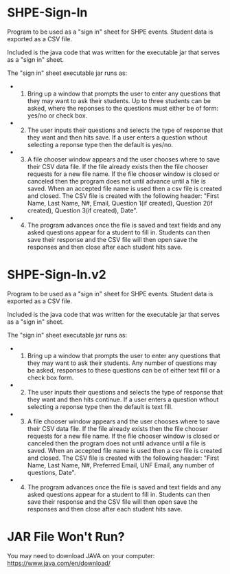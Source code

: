 # SHPE-Sign-In
Program to be used as a "sign in" sheet for SHPE events. Student data is exported as a CSV file.

Included is the java code that was written for the executable jar that serves as a "sign in" sheet.

The "sign in" sheet executable jar runs as:
  - 1.  Bring up a window that prompts the user to enter any questions that they may want to ask
        their students. Up to three students can be asked, where the reponses to the questions must
        either be of form: yes/no or check box.
  - 2.  The user inputs their questions and selects the type of response that they want and then 
        hits save. If a user enters a question wthout selecting a reponse type then the default is
        yes/no.
  - 3.  A file chooser window appears and the user chooses where to save their CSV data file. If the
        file already exists then the file chooser requests for a new file name. If the file chooser
        window is closed or canceled then the program does not until advance until a file is saved.
        When an accepted file name is used then a csv file is created and closed. The CSV file is 
        created with the following header: "First Name, Last Name, N#, Email, Question 1(if created), 
        Question 2(if created), Question 3(if created), Date".
  - 4.  The program advances once the file is saved and text fields and any asked questions appear for
        a student to fill in. Students can then save their response and the CSV file will then open 
        save the responses and then close after each student hits save.

# SHPE-Sign-In.v2
Program to be used as a "sign in" sheet for SHPE events. Student data is exported as a CSV file.

Included is the java code that was written for the executable jar that serves as a "sign in" sheet.

The "sign in" sheet executable jar runs as:
  - 1.  Bring up a window that prompts the user to enter any questions that they may want to ask
        their students. Any number of questions may be asked, responses to these questions can be 
        of either text fill or a check box form.
  - 2.  The user inputs their questions and selects the type of response that they want and then 
        hits continue. If a user enters a question wthout selecting a reponse type then the default is
        text fill.
  - 3.  A file chooser window appears and the user chooses where to save their CSV data file. If the
        file already exists then the file chooser requests for a new file name. If the file chooser
        window is closed or canceled then the program does not until advance until a file is saved.
        When an accepted file name is used then a csv file is created and closed. The CSV file is 
        created with the following header: "First Name, Last Name, N#, Preferred Email, UNF Email, 
        any number of questions, Date".
  - 4.  The program advances once the file is saved and text fields and any asked questions appear for
        a student to fill in. Students can then save their response and the CSV file will then open 
        save the responses and then close after each student hits save.
        
# JAR File Won't Run?
You may need to download JAVA on your computer: https://www.java.com/en/download/
